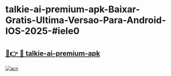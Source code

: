 # talkie-ai-premium-apk-Baixar-Gratis-Ultima-Versao-Para-Android-IOS-2025-#iele0

# <h2><a href="https://ainizakaria.my?title=talkie-ai-premium-apk&ref=24M">🔗👉 🔴 talkie-ai-premium-apk</a></h2>

[![acn](https://github.com/user-attachments/assets/0f9c940e-d8b0-45ae-aac7-cd30a18b3e1c)](https://ainizakaria.my?title=talkie-ai-premium-apk&ref=24M)

